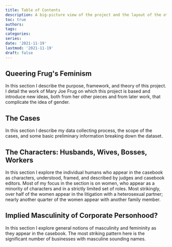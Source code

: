 ```yaml
---
title: Table of Contents
description: A big-picture view of the project and the layout of the other chapters.
toc: true
authors:
tags:
categories:
series:
date: '2021-11-19'
lastmod: '2021-11-19'
draft: false
---
```


## Queering Frug's Feminism

In this section I describe the purpose, framework, and theory of this project. I detail the work of Mary Joe Frug on which this project is based and introduce new ideas, both from her other pieces and from later work, that complicate the idea of gender. 

## The Cases

In this section I describe my data collecting process, the scope of the cases, and some basic preliminary information breaking down the dataset. 

## The Characters: Husbands, Wives, Bosses, Workers 

In this section I explore the individual humans who appear in the casebook as characters, understood, framed, and described by judges and casebook editors. Most of my focus in the section is on women, who appear as a minority of characters and in a strictly limited set of roles. Most strikingly, over half of the women appear in the litigation with a heterosexual partner; nearly another quarter of the women appear with another family member. 

## Implied Masculinity of Corporate Personhood?

In this section I explore general notions of masculinity and femininity as they appear in the casebook. The most striking pattern here is the significant number of businesses with masculine sounding names. 